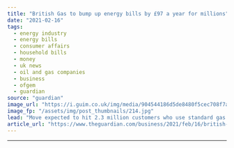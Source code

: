 ```yaml
---
title: "British Gas to bump up energy bills by £97 a year for millions"
date: "2021-02-16"
tags: 
  - energy industry
  - energy bills
  - consumer affairs
  - household bills
  - money
  - uk news
  - oil and gas companies
  - business
  - ofgem
  - guardian
source: "guardian"
image_url: "https://i.guim.co.uk/img/media/904544186d5de8480f5cec708f7a154769a4489b/0_209_3500_2099/master/3500.jpg?width=460&quality=85&auto=format&fit=max&s=4065f764a29a76da2db4a5f0d16ada55"
image_fp: "/assets/img/post_thumbnails/214.jpg"
lead: "Move expected to hit 2.3 million customers who use standard gas and electricity tariffMillions of British Gas customers will be asked to pay almost £100 a year more for their gas and electricity after the regulator lifted its cap on energy bills.The ..."
article_url: "https://www.theguardian.com/business/2021/feb/16/british-gas-to-bump-up-energy-bills-by-97-a-year-for-millions"
---
```


---
